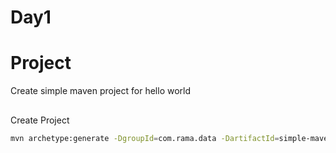 # Day1

# Project
Create simple maven project for hello world

##
Create Project

```bash
mvn archetype:generate -DgroupId=com.rama.data -DartifactId=simple-maven-app -DarchetypeArtifactId=maven-archetype-quickstart -DinteractiveMode=false
```